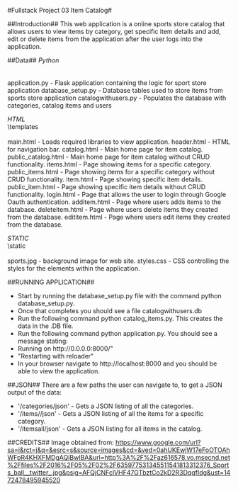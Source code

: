 #Fullstack Project 03 Item Catalog#

##Introduction##
This web application is a online sports store catalog that allows users
to view items by category, get specific item details and add, edit or delete
items from the application after the user logs into the application.


##Data##
*Python*<br>
\
<br>
application.py - Flask application containing the logic for sport store application
database_setup.py - Database tables used to store items from sports store application
catalogwithusers.py - Populates the database with categories, catalog items and users

*HTML*<br>
\templates\
<br>
main.html - Loads required libraries to view application.
header.html - HTML for navigation bar.
catalog.html - Main home page for item catalog.
public_catalog.html - Main home page for item catalog without CRUD functionality.
items.html - Page showing items for a specific category.
public_items.html - Page showing items for a specific category without CRUD functionality.
item.html - Page showing specific item details.
public_item.html - Page showing specific item details without CRUD functionality.
login.html - Page that allows the user to login through Google Oauth authentication.
additem.html - Page where users adds items to the database.
deleteitem.html - Page where users delete items they created from the database.
edititem.html - Page where users edit items they created from the database.

*STATIC*<br>
\static\
<br>
sports.jpg - background image for web site.
styles.css - CSS controlling the styles for the elements within the application.



##RUNNING APPLICATION##
<ul>
<li> Start by running the database_setup.py file with the command python database_setup.py.<br>
<li> Once that completes you should see a file catalogwithusers.db<br>
<li> Run the following command python catalog_items.py.  This creates the data in the .DB file.<br>
<li> Run the following command python application.py.  You should see a message stating:<br>
<li> Running on http://0.0.0.0:8000/"<br>
<li> "Restarting with reloader"<br>
<li> In your browser navigate to http://localhost:8000 and you should be able to view the application.
</ul>

##JSON##
There are a few paths the user can navigate to, to get a JSON output of the data:
<ul>
<li> '/categories/json' - Gets a JSON listing of all the categories.
<li> '/items/<int:category_id>/json' - Gets a JSON listing of all the items for a specific category.
<li> '/itemsall/json' - Gets a JSON listing for all items in the catalog.
</ul>

##CREDITS##
Image obtained from:
https://www.google.com/url?sa=i&rct=j&q=&esrc=s&source=images&cd=&ved=0ahUKEwjW17eFoOTOAhWFpR4KHXFMDgAQjBwIBA&url=http%3A%2F%2Faz616578.vo.msecnd.net%2Ffiles%2F2016%2F05%2F02%2F635977531345511541813312376_Sports_ball__twitter_.jpg&psig=AFQjCNFclVHF47GTbztCo2kD2R3DqqfIdg&ust=1472478495945520
